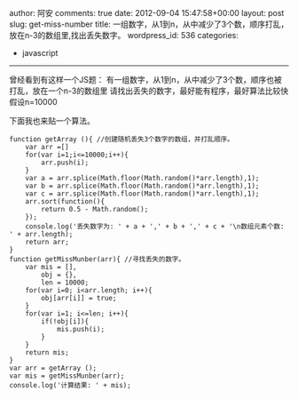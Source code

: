 author: 阿安
comments: true
date: 2012-09-04 15:47:58+00:00
layout: post
slug: get-miss-number
title: 一组数字，从1到n，从中减少了3个数，顺序打乱，放在n-3的数组里,找出丢失数字。
wordpress_id: 536
categories:
- javascript
---

曾经看到有这样一个JS题：
有一组数字，从1到n，从中减少了3个数，顺序也被打乱，放在一个n-3的数组里
请找出丢失的数字，最好能有程序，最好算法比较快
假设n=10000

下面我也来贴一个算法。

    

    function getArray (){ //创建随机丢失3个数字的数组，并打乱顺序。
    	var arr =[]
    	for(var i=1;i<=10000;i++){
    		arr.push(i);
    	}
    	var a = arr.splice(Math.floor(Math.random()*arr.length),1);
    	var b = arr.splice(Math.floor(Math.random()*arr.length),1);
    	var c = arr.splice(Math.floor(Math.random()*arr.length),1);
    	arr.sort(function(){
    		return 0.5 - Math.random();
    	});
    	console.log('丢失数字为: ' + a + ',' + b + ',' + c + '\n数组元素个数: ' + arr.length);
    	return arr;
    }
    function getMissMunber(arr){ //寻找丢失的数字。
    	var mis = [],
    		obj = {},
    		len = 10000;
    	for(var i=0; i<arr.length; i++){
    		obj[arr[i]] = true;
    	}
    	for(var i=1; i<=len; i++){
    		if(!obj[i]){
    			mis.push(i);
    		}
    	}
    	return mis;
    }
    var arr = getArray ();
    var mis = getMissMunber(arr);
    console.log('计算结果: ' + mis);


